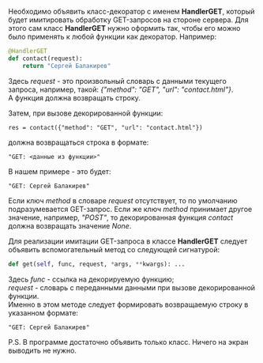 Необходимо объявить класс-декоратор с именем **HandlerGET**, который будет имитировать обработку GET-запросов на стороне сервера. Для этого сам класс **HandlerGET** нужно оформить так, чтобы его можно было применять к любой функции как декоратор. Например:

```python
@HandlerGET
def contact(request):
    return "Сергей Балакирев"
```

Здесь _request_ - это произвольный словарь с данными текущего запроса, например, такой: _{"method": "GET", "url": "contact.html"}_.  
А функция должна возвращать строку.

Затем, при вызове декорированной функции:

`res = contact({"method": "GET", "url": "contact.html"})`

должна возвращаться строка в формате:

`"GET: <данные из функции>"`

В нашем примере - это будет:

`"GET: Сергей Балакирев"`

Если ключ _method_ в словаре _request_ отсутствует, то по умолчанию подразумевается GET-запрос. Если же ключ _method_ принимает другое значение, например, _"POST"_, то декорированная функция _contact_ должна возвращать значение _None_.

Для реализации имитации GET-запроса в классе **HandlerGET** следует объявить вспомогательный метод со следующей сигнатурой:

```python
def get(self, func, request, *args, **kwargs): ...
```

Здесь _func_ - ссылка на декорируемую функцию;  
_request_ - словарь с переданными данными при вызове декорированной функции.  
Именно в этом методе следует формировать возвращаемую строку в указанном формате:

`"GET: Сергей Балакирев"`

P.S. В программе достаточно объявить только класс. Ничего на экран выводить не нужно.